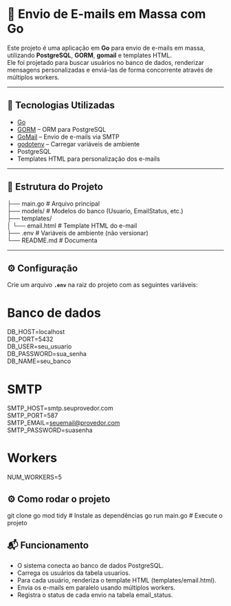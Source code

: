 # 📧 Envio de E-mails em Massa com Go

Este projeto é uma aplicação em **Go** para envio de e-mails em massa, utilizando **PostgreSQL**, **GORM**, **gomail** e templates HTML.  
Ele foi projetado para buscar usuários no banco de dados, renderizar mensagens personalizadas e enviá-las de forma concorrente através de múltiplos workers.

---

## 🚀 Tecnologias Utilizadas
- [Go](https://go.dev/)  
- [GORM](https://gorm.io/) – ORM para PostgreSQL  
- [GoMail](https://pkg.go.dev/gopkg.in/gomail.v2) – Envio de e-mails via SMTP  
- [godotenv](https://github.com/joho/godotenv) – Carregar variáveis de ambiente  
- PostgreSQL  
- Templates HTML para personalização dos e-mails  

---

## 📂 Estrutura do Projeto
├── main.go # Arquivo principal\
├── models/ # Modelos do banco (Usuario, EmailStatus, etc.)\
├── templates/\
│ └── email.html # Template HTML do e-mail\
├── .env # Variáveis de ambiente (não versionar)\
└── README.md # Documenta

---

## ⚙️ Configuração

Crie um arquivo **`.env`** na raiz do projeto com as seguintes variáveis:

# Banco de dados
DB_HOST=localhost\
DB_PORT=5432\
DB_USER=seu_usuario\
DB_PASSWORD=sua_senha\
DB_NAME=seu_banco

# SMTP
SMTP_HOST=smtp.seuprovedor.com\
SMTP_PORT=587\
SMTP_EMAIL=seuemail@provedor.com\
SMTP_PASSWORD=suasenha

# Workers
NUM_WORKERS=5

## ⚙️ Como rodar o projeto
git clone
go mod tidy # Instale as dependências
go run main.go # Execute o projeto

## 📬 Funcionamento

- O sistema conecta ao banco de dados PostgreSQL.
- Carrega os usuários da tabela usuarios.
- Para cada usuário, renderiza o template HTML (templates/email.html).
- Envia os e-mails em paralelo usando múltiplos workers.
- Registra o status de cada envio na tabela email_status.